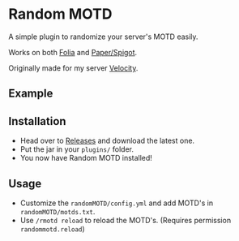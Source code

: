 # Random MOTD
A simple plugin to randomize your server's MOTD easily.

Works on both [Folia](https://papermc.io/software/folia/) and [Paper/Spigot](https://papermc.io/).

Originally made for my server [Velocity](https://www.velocity.lat/).

## Example

## Installation
- Head over to [Releases](https://github.com/azecx/RandomMOTD/releases) and download the latest one.
- Put the jar in your `plugins/` folder.
- You now have Random MOTD installed!

## Usage
- Customize the `randomMOTD/config.yml` and add MOTD's in `randomMOTD/motds.txt`.
- Use `/rmotd reload` to reload the MOTD's. (Requires permission `randommotd.reload`)
